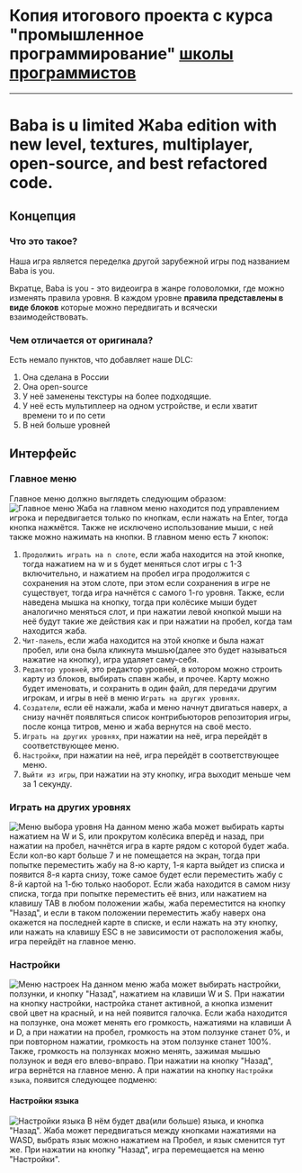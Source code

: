 # Копия итогового проекта с курса "промышленное программирование" [школы программистов](https://informatics.ru)
---

# Baba is u limited Жaba edition with new level, textures, multiplayer, open-source, and best refactored code.
## Концепция

### Что это такое?
Наша игра является переделка другой зарубежной игры под названием Baba is you.

Вкратце, Baba is you - это видеоигра в жанре головоломки, где можно изменять правила уровня. 
В каждом уровне **правила представлены в виде блоков** которые можно передвигать и всячески взаимодействовать.

### Чем отличается от оригинала?
Есть немало пунктов, что добавляет наше DLC:
1. Она сделана в России
2. Она open-source
3. У неё заменены текстуры на более подходящие.
4. У неё есть мультиплеер на одном устройстве, и если хватит времени то и по сети
5. В ней больше уровней

## Интерфейс
### Главное меню
Главное меню должно выглядеть следующим образом:
![Главное меню](https://i.imgur.com/OGfpf6l.jpeg)
Жаба на главном меню находится под управлением игрока и передвигается только по кнопкам, если нажать на Enter, тогда кнопка нажмётся. 
Также не исключено использование мыши, с ней также можно нажимать на кнопки. 
В главном меню есть 7 кнопок:

 1. `Продолжить играть на n слоте`, если жаба находится на этой кнопке, тогда нажатием на w и s будет меняться слот игры с 1-3 включительно, и нажатием на пробел игра продолжится с сохранения на этом слоте, при этом если сохранения в игре не существует, тогда игра начнётся с самого 1-го уровня. Также, если наведена мышка на кнопку, тогда при колёсике мыши будет аналогично меняться слот, и при нажатии левой кнопкой мыши на неё будут такие же действия как и при нажатии на пробел, когда там находится жаба.
 2. `Чит-панель`, если жаба находится на этой кнопке и была нажат пробел, или она была кликнута мышью(далее это будет называться нажатие на кнопку), игра удаляет саму-себя. 
 3. `Редактор уровней`, это редактор уровней, в котором можно строить карту из блоков, выбирать спавн жабы, и прочее. Карту можно будет именовать, и сохранить в один файл, для передачи другим игрокам, и игры в неё в меню `Играть на других уровнях`.
 4. `Создатели`, если её нажали, жаба и меню начнут двигаться наверх, а снизу начнёт появляться список контрибьюторов репозитория игры, после конца титров, меню и жаба вернутся на своё место.
 5. `Играть на других уровнях`, при нажатии на неё, игра перейдёт в соответствующее меню.
 6. `Настройки`, при нажатии на неё, игра перейдёт в соответствующее меню.
 7. `Выйти из игры`, при нажатии на эту кнопку, игра выходит меньше чем за 1 секунду.
### Играть на других уровнях
![Меню выбора уровня](https://i.imgur.com/XC0extb.jpeg)
	 На данном меню жаба может выбирать карты нажатием на W и S, или прокрутом колёсика вперёд и назад, при нажатии на пробел, начнётся игра в карте рядом с которой будет жаба. Если кол-во карт больше 7 и не помещается на экран, тогда при попытке переместить жабу на 8-ю карту, 1-я карта выйдет из списка и появится 8-я карта снизу, тоже самое будет если переместить жабу с 8-й картой на 1-бю только наоборот. Если жаба находится в самом низу списка, тогда при попытке переместить её вниз, или нажатием на клавишу TAB в любом положении жабы, жаба переместится на кнопку "Назад", и если в таком положении переместить жабу наверх она окажется на последней карте в списке, и если нажать на эту кнопку, или нажать на клавишу ESC в не зависимости от расположения жабы, игра перейдёт на главное меню.
### Настройки
![Меню настроек](https://i.imgur.com/6c3793D.jpeg)
	На данном меню жаба может выбирать настройки, ползунки, и кнопку "Назад", нажатием на клавиши W и S. При нажатии на кнопку настройки, настройка станет активной, а кнопка изменит свой цвет на красный, и на ней появится галочка.
	Если жаба находится на ползунке, она может менять его громкость, нажатиями на клавиши A и D, а при нажатии на пробел, громкость на этом ползунке станет 0%, и при повторном нажатии, громкость на этом ползунке станет 100%.
	Также, громкость на ползунках можно менять, зажимая мышью ползунок и ведя его влево-вправо.
	При нажатии на кнопку "Назад", игра вернётся на главное меню.
	А при нажатии на кнопку `Настройки языка`, появится следующее подменю:
#### Настройки языка
![Настройки языка](https://i.imgur.com/cLMDIPk.jpeg)
	В нём будет два(или больше) языка, и кнопка "Назад". Жаба может передвигаться между кнопками нажатиями на WASD, выбрать язык можно нажатием на Пробел, и язык сменится тут же.
	При нажатии на кнопку "Назад", игра перемещается на меню "Настройки".
